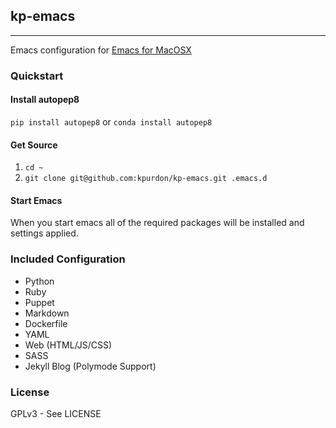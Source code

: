 ## kp-emacs
---

Emacs configuration for [Emacs for MacOSX](http://emacsformacosx.com/)

### Quickstart

#### Install autopep8

`pip install autopep8` or `conda install autopep8`

#### Get Source

1. `cd ~`
2. `git clone git@github.com:kpurdon/kp-emacs.git .emacs.d`

#### Start Emacs

When you start emacs all of the required packages will be installed and settings applied.

### Included Configuration

* Python
* Ruby
* Puppet
* Markdown
* Dockerfile
* YAML
* Web (HTML/JS/CSS)
* SASS
* Jekyll Blog (Polymode Support)

### License

GPLv3 - See LICENSE
